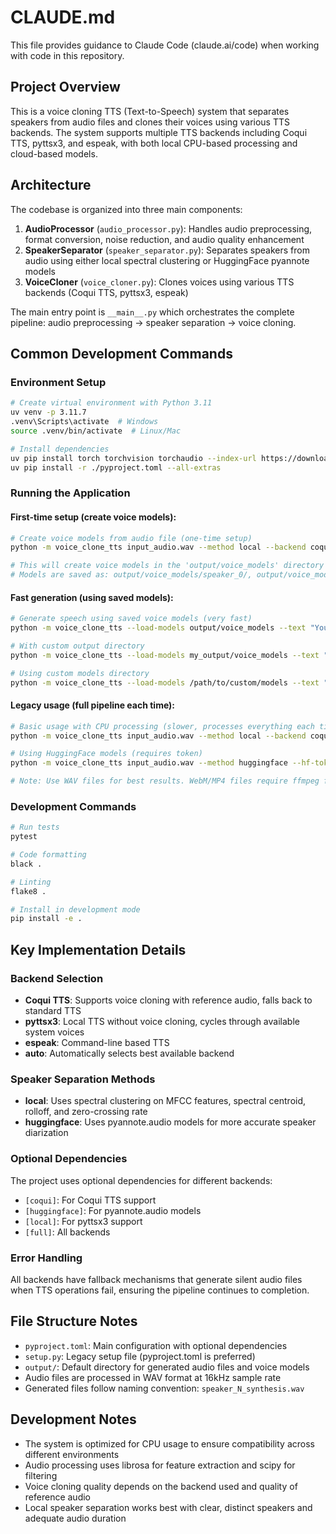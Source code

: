 # CLAUDE.md

This file provides guidance to Claude Code (claude.ai/code) when working with code in this repository.

## Project Overview

This is a voice cloning TTS (Text-to-Speech) system that separates speakers from audio files and clones their voices using various TTS backends. The system supports multiple TTS backends including Coqui TTS, pyttsx3, and espeak, with both local CPU-based processing and cloud-based models.

## Architecture

The codebase is organized into three main components:

1. **AudioProcessor** (`audio_processor.py`): Handles audio preprocessing, format conversion, noise reduction, and audio quality enhancement
2. **SpeakerSeparator** (`speaker_separator.py`): Separates speakers from audio using either local spectral clustering or HuggingFace pyannote models
3. **VoiceCloner** (`voice_cloner.py`): Clones voices using various TTS backends (Coqui TTS, pyttsx3, espeak)

The main entry point is `__main__.py` which orchestrates the complete pipeline: audio preprocessing → speaker separation → voice cloning.

## Common Development Commands

### Environment Setup
```bash
# Create virtual environment with Python 3.11
uv venv -p 3.11.7
.venv\Scripts\activate  # Windows
source .venv/bin/activate  # Linux/Mac

# Install dependencies
uv pip install torch torchvision torchaudio --index-url https://download.pytorch.org/whl/cpu
uv pip install -r ./pyproject.toml --all-extras
```

### Running the Application

#### First-time setup (create voice models):
```bash
# Create voice models from audio file (one-time setup)
python -m voice_clone_tts input_audio.wav --method local --backend coqui --use-cpu --save-models

# This will create voice models in the 'output/voice_models' directory
# Models are saved as: output/voice_models/speaker_0/, output/voice_models/speaker_1/, etc.
```

#### Fast generation (using saved models):
```bash
# Generate speech using saved voice models (very fast)
python -m voice_clone_tts --load-models output/voice_models --text "Your new text here" --backend coqui --use-cpu

# With custom output directory
python -m voice_clone_tts --load-models my_output/voice_models --text "Hello world" --output-dir my_output --backend coqui --use-cpu

# Using custom models directory
python -m voice_clone_tts --load-models /path/to/custom/models --text "Your text" --backend coqui --use-cpu
```

#### Legacy usage (full pipeline each time):
```bash
# Basic usage with CPU processing (slower, processes everything each time)
python -m voice_clone_tts input_audio.wav --method local --backend coqui --use-cpu

# Using HuggingFace models (requires token)
python -m voice_clone_tts input_audio.wav --method huggingface --hf-token YOUR_TOKEN --backend coqui

# Note: Use WAV files for best results. WebM/MP4 files require ffmpeg for conversion
```

### Development Commands
```bash
# Run tests
pytest

# Code formatting
black .

# Linting
flake8 .

# Install in development mode
pip install -e .
```

## Key Implementation Details

### Backend Selection
- **Coqui TTS**: Supports voice cloning with reference audio, falls back to standard TTS
- **pyttsx3**: Local TTS without voice cloning, cycles through available system voices
- **espeak**: Command-line based TTS
- **auto**: Automatically selects best available backend

### Speaker Separation Methods
- **local**: Uses spectral clustering on MFCC features, spectral centroid, rolloff, and zero-crossing rate
- **huggingface**: Uses pyannote.audio models for more accurate speaker diarization

### Optional Dependencies
The project uses optional dependencies for different backends:
- `[coqui]`: For Coqui TTS support
- `[huggingface]`: For pyannote.audio models
- `[local]`: For pyttsx3 support
- `[full]`: All backends

### Error Handling
All backends have fallback mechanisms that generate silent audio files when TTS operations fail, ensuring the pipeline continues to completion.

## File Structure Notes

- `pyproject.toml`: Main configuration with optional dependencies
- `setup.py`: Legacy setup file (pyproject.toml is preferred)
- `output/`: Default directory for generated audio files and voice models
- Audio files are processed in WAV format at 16kHz sample rate
- Generated files follow naming convention: `speaker_N_synthesis.wav`

## Development Notes

- The system is optimized for CPU usage to ensure compatibility across different environments
- Audio processing uses librosa for feature extraction and scipy for filtering
- Voice cloning quality depends on the backend used and quality of reference audio
- Local speaker separation works best with clear, distinct speakers and adequate audio duration
